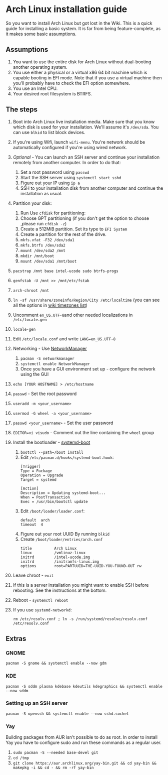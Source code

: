 # Arch Linux installation guide

So you want to install Arch Linux but got lost in the Wiki. This is a quick guide for installing a
basic system. It is far from being feature-complete, as it makes some basic assumptions.

## Assumptions
1. You want to use the entire disk for Arch Linux without dual-booting another operating system.
1. You use either a physical or a virtual x86 64 bit machine which is capable booting in EFI
   mode. Note that if you use a virtual machine then you'll probably have to check the EFI option somewhere.
1. You use an Intel CPU.
1. Your desired root filesystem is BTRFS.

## The steps

1. Boot into Arch Linux live installation media. Make sure that you know which disk is used for your
   installation. We'll assume it's `/dev/sda`.  You can use `blkid` to list block devices.
1. If you're using Wifi, launch `wifi-menu`. You're network should be automatically configured if
   you're using wired network.
1. *Optional* - You can launch an SSH server and continue your installation remotely from another
computer. In order to do that:
    1. Set a root password using `passwd`
    1. Start the SSH server using `systemctl start sshd`
    1. Figure out your IP using `ip a`
    1. SSH to your installation disk from another computer and continue the installation as usual.
1. Partition your disk:
   1. Run Use `cfdisk` for partitioning:
   1. Choose GPT partitioning (if you don't get the option to choose ,please run `cfdisk -z`)
   1. Create a 512MiB partition. Set its type to `EFI System`
   1. Create a partition for the rest of the drive.
   1. `mkfs.vfat -F32 /dev/sda1`
   1. `mkfs.btrfs /dev/sda2`
   1. `mount /dev/sda2 /mnt`
   1. `mkdir /mnt/boot`
   1. `mount /dev/sda1 /mnt/boot`
1. `pacstrap /mnt base intel-ucode sudo btrfs-progs`
1. `genfstab -U /mnt >> /mnt/etc/fstab`
1. `arch-chroot /mnt`
1. `ln -sf /usr/share/zoneinfo/Region/City /etc/localtime` (you can see all the options in [wiki timezones list](https://en.wikipedia.org/wiki/List_of_tz_database_time_zones))
1. Uncomment `en_US.UTF-8`and other needed localizations in `/etc/locale.gen`
1. `locale-gen`
1. Edit `/etc/locale.conf` and write `LANG=en_US.UTF-8`
1. Networking - Use [NetworkManager](https://wiki.archlinux.org/index.php/NetworkManager)
   1. `pacman -S networkmanager`
   1. `systemctl enable NetworkManager`
   1. Once you have a GUI environment set up - configure the network using the GUI
1. `echo [YOUR HOSTNAME] > /etc/hostname`
1. `passwd` - Set the root password
1. `useradd -m <your_username>`
1. `usermod -G wheel -a <your_username>`
1. `passwd <your_username>` - Set the user password
1. `EDITOR=vi visudo` - Comment out the line containing the `wheel` group
1. Install the bootloader - [systemd-boot](https://wiki.archlinux.org/index.php/Systemd-boot)
    1. `bootctl --path=/boot install`
    1. Edit `/etc/pacman.d/hooks/systemd-boot.hook`:
       ```
       [Trigger]
       Type = Package
       Operation = Upgrade
       Target = systemd

       [Action]
       Description = Updating systemd-boot...
       When = PostTransaction
       Exec = /usr/bin/bootctl update
       ```
    1. Edit `/boot/loader/loader.conf`:
       ```
       default  arch
       timeout  4
       ```
    1. Figure out your root UUID By running `blkid`
    1. Create `/boot/loader/entries/arch.conf`
       ```
       title          Arch Linux
       linux          /vmlinuz-linux
       initrd         /intel-ucode.img
       initrd         /initramfs-linux.img
       options        root=PARTUUID=THE-UUID-YOU-FOUND-OUT rw
       ```
1. Leave chroot - `exit`
1. If this is a server installation you might want to enable SSH before rebooting. See the
   instructions at the bottom.
1. Reboot - `systemctl reboot`
1. If you use `systemd-networkd`:

    `rm /etc/resolv.conf ; ln -s /run/systemd/resolve/resolv.conf /etc/resolv.conf`

## Extras
### GNOME
```pacman -S gnome && systemctl enable --now gdm```

### KDE
```pacman -S sddm plasma kdebase kdeutils kdegraphics && systemctl enable --now sddm```

### Setting up an SSH server
```pacman -S openssh && systemctl enable --now sshd.socket```

### Yay
Building packages from AUR isn't possible to do as root. In order to install Yay you have to
configure sudo and run these commands as a regular user.

1. `sudo pacman -S --needed base-devel git`
1. `cd /tmp`
1. `git clone https://aur.archlinux.org/yay-bin.git && cd yay-bin && makepkg -i && cd - && rm -rf yay-bin`
